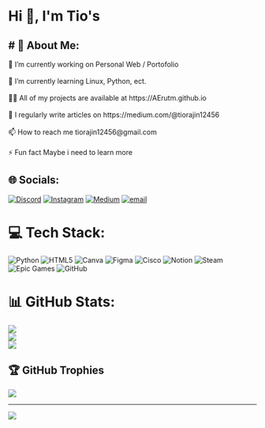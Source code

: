 <h1 align="left">Hi 👋, I'm Tio's</h1>
<h2 align="left"># 💫 About Me:</h2>
🔭 I’m currently working on Personal Web / Portofolio<br><br>🌱 I’m currently learning Linux, Python, ect.<br><br>👨‍💻 All of my projects are available at https://AErutm.github.io<br><br>📝 I regularly write articles on https://medium.com/@tiorajin12456<br><br>📫 How to reach me tiorajin12456@gmail.com<br><br>⚡ Fun fact Maybe i need to learn more


## 🌐 Socials:
[![Discord](https://img.shields.io/badge/Discord-%237289DA.svg?logo=discord&logoColor=white)](https://discord.gg/https://discord.gg/C7FrzEE6gJ) [![Instagram](https://img.shields.io/badge/Instagram-%23E4405F.svg?logo=Instagram&logoColor=white)](https://instagram.com/uniprasz) [![Medium](https://img.shields.io/badge/Medium-12100E?logo=medium&logoColor=white)](https://medium.com/@tiorajin12456) [![email](https://img.shields.io/badge/Email-D14836?logo=gmail&logoColor=white)](mailto:tiorajin12456@gmail.com) 

# 💻 Tech Stack:
![Python](https://img.shields.io/badge/python-3670A0?style=for-the-badge&logo=python&logoColor=ffdd54) ![HTML5](https://img.shields.io/badge/html5-%23E34F26.svg?style=for-the-badge&logo=html5&logoColor=white) ![Canva](https://img.shields.io/badge/Canva-%2300C4CC.svg?style=for-the-badge&logo=Canva&logoColor=white) ![Figma](https://img.shields.io/badge/figma-%23F24E1E.svg?style=for-the-badge&logo=figma&logoColor=white) ![Cisco](https://img.shields.io/badge/cisco-%23049fd9.svg?style=for-the-badge&logo=cisco&logoColor=black) ![Notion](https://img.shields.io/badge/Notion-%23000000.svg?style=for-the-badge&logo=notion&logoColor=white) ![Steam](https://img.shields.io/badge/steam-%23000000.svg?style=for-the-badge&logo=steam&logoColor=white) ![Epic Games](https://img.shields.io/badge/epicgames-%23313131.svg?style=for-the-badge&logo=epicgames&logoColor=white) ![GitHub](https://img.shields.io/badge/github-%23121011.svg?style=for-the-badge&logo=github&logoColor=white)
# 📊 GitHub Stats:
![](https://github-readme-stats.vercel.app/api?username=AErutm&theme=dark&hide_border=false&include_all_commits=false&count_private=false)<br/>
![](https://nirzak-streak-stats.vercel.app/?user=AErutm&theme=dark&hide_border=false)<br/>
![](https://github-readme-stats.vercel.app/api/top-langs/?username=AErutm&theme=dark&hide_border=false&include_all_commits=false&count_private=false&layout=compact)

## 🏆 GitHub Trophies
![](https://github-profile-trophy.vercel.app/?username=AErutm&theme=radical&no-frame=false&no-bg=true&margin-w=4)

---
[![](https://visitcount.itsvg.in/api?id=AErutm&icon=0&color=0)](https://visitcount.itsvg.in)

<!-- Proudly created with GPRM ( https://gprm.itsvg.in ) -->
